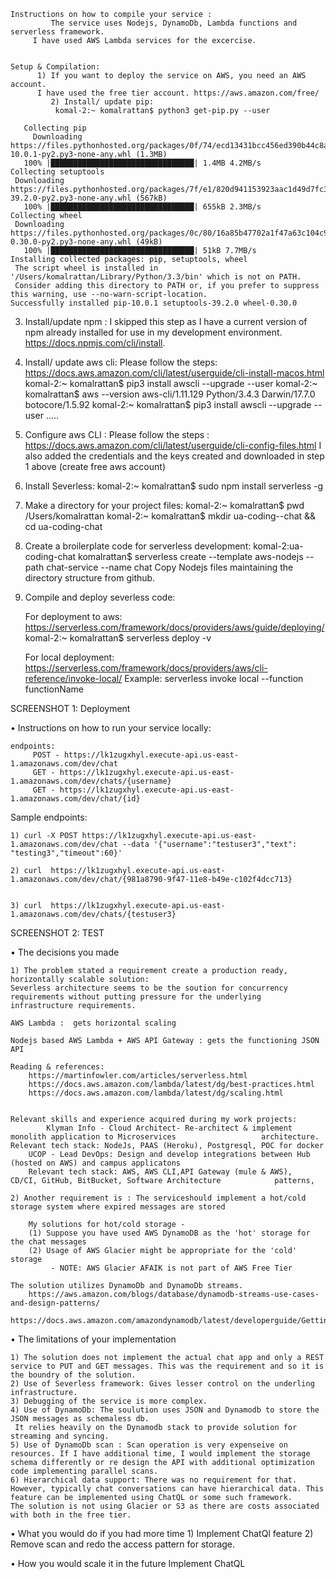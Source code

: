 
	Instructions on how to compile your service : 
     		 The service uses Nodejs, DynamoDb, Lambda functions and serverless framework.
		 I have used AWS Lambda services for the excercise.


	Setup & Compilation: 
   		  1) If you want to deploy the service on AWS, you need an AWS account. 
		  I have used the free tier account. https://aws.amazon.com/free/
    		 2) Install/ update pip:
              komal-2:~ komalrattan$ python3 get-pip.py --user

 ~~~~~
	Collecting pip
	  Downloading 		https://files.pythonhosted.org/packages/0f/74/ecd13431bcc456ed390b44c8a6e917c1820365cbebcb6a8974d1cd045ab4/pip-10.0.1-py2.py3-none-any.whl (1.3MB)
    100% |████████████████████████████████| 1.4MB 4.2MB/s 
Collecting setuptools
  Downloading https://files.pythonhosted.org/packages/7f/e1/820d941153923aac1d49d7fc37e17b6e73bfbd2904959fffbad77900cf92/setuptools-39.2.0-py2.py3-none-any.whl (567kB)
    100% |████████████████████████████████| 655kB 2.3MB/s 
Collecting wheel
  Downloading https://files.pythonhosted.org/packages/0c/80/16a85b47702a1f47a63c104c91abdd0a6704ee8ae3b4ce4afc49bc39f9d9/wheel-0.30.0-py2.py3-none-any.whl (49kB)
    100% |████████████████████████████████| 51kB 7.7MB/s 
Installing collected packages: pip, setuptools, wheel
  The script wheel is installed in '/Users/komalrattan/Library/Python/3.3/bin' which is not on PATH.
  Consider adding this directory to PATH or, if you prefer to suppress this warning, use --no-warn-script-location.
Successfully installed pip-10.0.1 setuptools-39.2.0 wheel-0.30.0
~~~~~

3) Install/update npm :
	I skipped this step as I have a current version of npm already installed for use in my development environment. 
https://docs.npmjs.com/cli/install.

4) Install/ update aws cli:
 Please follow the steps: https://docs.aws.amazon.com/cli/latest/userguide/cli-install-macos.html
	komal-2:~ komalrattan$ pip3 install awscli --upgrade --user
	komal-2:~ komalrattan$ aws --version
aws-cli/1.11.129 Python/3.4.3 Darwin/17.7.0 botocore/1.5.92
komal-2:~ komalrattan$ pip3 install awscli --upgrade --user
	…..

5) Configure aws CLI :
	Please follow the steps : https://docs.aws.amazon.com/cli/latest/userguide/cli-config-files.html
	I also added the credentials and the keys created and downloaded in step 1 above (create free aws account)
	
6) Install Severless:
	komal-2:~ komalrattan$ sudo npm install serverless -g

7) Make a directory for your project files:
	komal-2:~ komalrattan$ pwd
	/Users/komalrattan
	komal-2:~ komalrattan$ mkdir ua-coding--chat && cd ua-coding-chat

8) Create a broilerplate code for serverless development:
	komal-2:ua-coding-chat komalrattan$ serverless create --template aws-nodejs --path chat-service --name chat
	Copy Nodejs files maintaining the directory structure from github.

9) Compile and deploy severless code:

	For deployment to aws:
		https://serverless.com/framework/docs/providers/aws/guide/deploying/
		komal-2:~ komalrattan$ serverless deploy -v

	For local deployment: https://serverless.com/framework/docs/providers/aws/cli-reference/invoke-local/
	Example: serverless invoke local --function functionName
	
SCREENSHOT 1:  Deployment


• Instructions on how to run your service locally:

	endpoints:
 		 POST - https://lk1zugxhyl.execute-api.us-east-1.amazonaws.com/dev/chat
 		 GET - https://lk1zugxhyl.execute-api.us-east-1.amazonaws.com/dev/chats/{username}
 		 GET - https://lk1zugxhyl.execute-api.us-east-1.amazonaws.com/dev/chat/{id}

Sample endpoints:

	1) curl -X POST https://lk1zugxhyl.execute-api.us-east-1.amazonaws.com/dev/chat --data '{"username":"testuser3","text": "testing3","timeout":60}'

	2) curl  https://lk1zugxhyl.execute-api.us-east-1.amazonaws.com/dev/chat/{981a8790-9f47-11e8-b49e-c102f4dcc713}


	3) curl  https://lk1zugxhyl.execute-api.us-east-1.amazonaws.com/dev/chats/{testuser3}

         
SCREENSHOT 2:  TEST


• The decisions you made

	1) The problem stated a requirement create a production ready, horizontally scalable solution:
	Severless architecture seems to be the soution for concurrency requirements without putting pressure for the underlying infrastructure requirements. 

	AWS Lambda :  gets horizontal scaling

	Nodejs based AWS Lambda + AWS API Gateway : gets the functioning JSON API

	Reading & references: 
		https://martinfowler.com/articles/serverless.html
		https://docs.aws.amazon.com/lambda/latest/dg/best-practices.html
		https://docs.aws.amazon.com/lambda/latest/dg/scaling.html


	Relevant skills and experience acquired during my work projects:
			Klyman Info - Cloud Architect- Re-architect & implement monolith application to Microservices 					architecture. Relevant tech stack: NodeJs, PAAS (Heroku), Postgresql, POC for docker
		UCOP - Lead DevOps: Design and develop integrations between Hub (hosted on AWS) and campus applicatons
		Relevant tech stack: AWS, AWS CLI,API Gateway (mule & AWS),  CD/CI, GitHub, BitBucket, Software Architecture   			patterns,

 	2) Another requirement is : The serviceshould implement a hot/cold storage system where expired messages are stored

		My solutions for hot/cold storage -
		(1) Suppose you have used AWS DynamoDB as the 'hot' storage for the chat messages
		(2) Usage of AWS Glacier might be appropriate for the 'cold' storage
  			 - NOTE: AWS Glacier AFAIK is not part of AWS Free Tier

	The solution utilizes DynamoDb and DynamoDb streams.
		https://aws.amazon.com/blogs/database/dynamodb-streams-use-cases-and-design-patterns/
		https://docs.aws.amazon.com/amazondynamodb/latest/developerguide/GettingStarted.html


• The limitations of your implementation

	1) The solution does not implement the actual chat app and only a REST service to PUT and GET messages. This was the requirement and so it is the boundry of the solution.
	2) Use of Severless framework: Gives lesser control on the underling infrastructure.
	3) Debugging of the service is more complex.
	4) Use of DynamoDb: The soulution uses JSON and Dynamodb to store the JSON messages as schemaless db.
	 It relies heavily on the Dynamodb stack to provide solution for streaming and syncing. 
	5) Use of DynamoDb scan : Scan operation is very expenseive on resources. If I have additional time, I would implement the storage schema differently or re design the API with additional optimization code implementing parallel scans.
	6) Hierarchical data support: There was no requirement for that. However, typically chat conversations can have hierarchical data. This feature can be implemented using ChatQL or some such framework.
	The solution is not using Glacier or S3 as there are costs associated with both in the free tier. 

• What you would do if you had more time
		1) Implement ChatQl feature
		2) Remove scan and redo the access pattern for storage.

• How you would scale it in the future
		Implement ChatQL 




